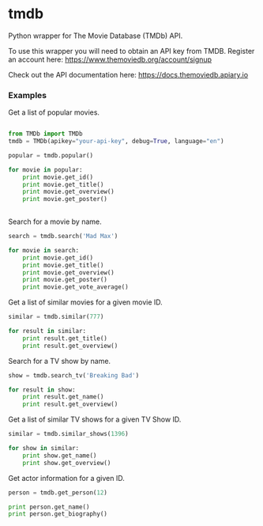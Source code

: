 # tmdb
Python wrapper for The Movie Database (TMDb) API.

To use this wrapper you will need to obtain an API key from TMDB. Register an account here:
https://www.themoviedb.org/account/signup

Check out the API documentation here: 
https://docs.themoviedb.apiary.io

### Examples

Get a list of popular movies.

```python

from TMDb import TMDb
tmdb = TMDb(apikey="your-api-key", debug=True, language="en")

popular = tmdb.popular()

for movie in popular:
    print movie.get_id()
    print movie.get_title()
    print movie.get_overview()
    print movie.get_poster()
            
```
Search for a movie by name.

```python
search = tmdb.search('Mad Max')

for movie in search:
    print movie.get_id()
    print movie.get_title()
    print movie.get_overview()
    print movie.get_poster()
    print movie.get_vote_average()
```

Get a list of similar movies for a given movie ID.

```python
similar = tmdb.similar(777)

for result in similar:
    print result.get_title()
    print result.get_overview()
```

Search for a TV show by name.

```python
show = tmdb.search_tv('Breaking Bad')

for result in show:
    print result.get_name()
    print result.get_overview()
```

Get a list of similar TV shows for a given TV Show ID.

```python
similar = tmdb.similar_shows(1396)

for show in similar:
    print show.get_name()
    print show.get_overview()
```

Get actor information for a given ID.

```python
person = tmdb.get_person(12)

print person.get_name()
print person.get_biography()
```
